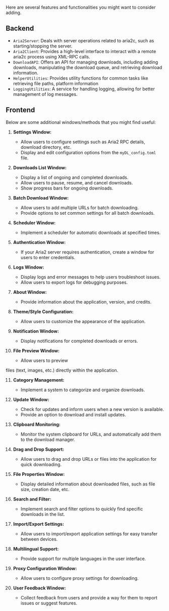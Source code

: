 Here are several features and functionalities you might want to consider adding. 

## Backend

- `Aria2Server`: Deals with server operations related to aria2c, such as starting/stopping the server.
- `Aria2Client`: Provides a high-level interface to interact with a remote aria2c process using XML-RPC calls.
- `DownloadAPI`: Offers an API for managing downloads, including adding downloads, manipulating the download queue, and retrieving download information.
- `HelperUtilities`: Provides utility functions for common tasks like retrieving file paths, platform information
- `LoggingUtilities`: A service for handling logging, allowing for better management of log messages.

## Frontend

Below are some additional windows/methods that you might find useful:

1. **Settings Window:**
   - Allow users to configure settings such as Aria2 RPC details, download directory, etc.
   - Display and edit configuration options from the `myDL_config.toml` file.

2. **Downloads List Window:**
   - Display a list of ongoing and completed downloads.
   - Allow users to pause, resume, and cancel downloads.
   - Show progress bars for ongoing downloads.

3. **Batch Download Window:**
   - Allow users to add multiple URLs for batch downloading.
   - Provide options to set common settings for all batch downloads.

4. **Scheduler Window:**
   - Implement a scheduler for automatic downloads at specified times.

5. **Authentication Window:**
   - If your Aria2 server requires authentication, create a window for users to enter credentials.

6. **Logs Window:**
   - Display logs and error messages to help users troubleshoot issues.
   - Allow users to export logs for debugging purposes.

7. **About Window:**
   - Provide information about the application, version, and credits.

8. **Theme/Style Configuration:**
   - Allow users to customize the appearance of the application.

9. **Notification Window:**
   - Display notifications for completed downloads or errors.

10. **File Preview Window:**
    - Allow users to preview

files (text, images, etc.) directly within the application.

11. **Category Management:**
    - Implement a system to categorize and organize downloads.

12. **Update Window:**
    - Check for updates and inform users when a new version is available.
    - Provide an option to download and install updates.

13. **Clipboard Monitoring:**
    - Monitor the system clipboard for URLs, and automatically add them to the download manager.

14. **Drag and Drop Support:**
    - Allow users to drag and drop URLs or files into the application for quick downloading.

15. **File Properties Window:**
    - Display detailed information about downloaded files, such as file size, creation date, etc.

16. **Search and Filter:**
    - Implement search and filter options to quickly find specific downloads in the list.

17. **Import/Export Settings:**
    - Allow users to import/export application settings for easy transfer between devices.

18. **Multilingual Support:**
    - Provide support for multiple languages in the user interface.

19. **Proxy Configuration Window:**
    - Allow users to configure proxy settings for downloading.

20. **User Feedback Window:**
    - Collect feedback from users and provide a way for them to report issues or suggest features.
